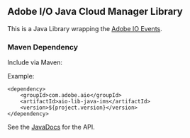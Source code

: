 ## Adobe I/O Java Cloud Manager Library

This is a Java Library wrapping the [Adobe IO Events](https://developer.adobe.com/events/).

### Maven Dependency

Include via Maven:

Example:
```
<dependency>
    <groupId>com.adobe.aio</groupId>
    <artifactId>aio-lib-java-ims</artifactId>
    <version>${project.version}</version>
</dependency>
```

See the [JavaDocs](https://opensource.adobe.com/aio-lib-java/apidocs/) for the API.
